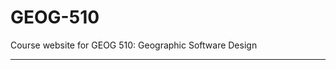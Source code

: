 # GEOG-510
Course website for GEOG 510: Geographic Software Design
________________________________________________________
